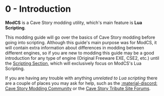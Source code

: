 # 0 - Introduction

**ModCS** is a Cave Story modding utility, which's main feature is **Lua Scripting**.

This modding guide will go over the basics of Cave Story modding before going into scripting. Although this guide's main purpose was for ModCS, it will contain extra information about differences in modding between different engines, so if you are new to modding this guide may be a good introduction for any type of engine (Original Freeware EXE, CSE2, etc.) until the [Scripting Section](/guide/lua/), which will exclusively focus on ModCS's Lua Scripting.

If you are having any trouble with anything *unrelated to Lua scripting* there are a couple of places you may ask for help, such as the [:material-discord: Cave Story Modding Community](https://discord.gg/xRsWpz6) or the [Cave Story Tribute Site Forums](https://www.cavestory.org/forums/).
